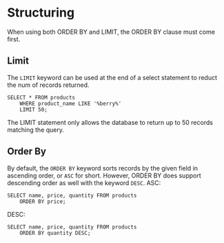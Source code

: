 # Structuring

When using both ORDER BY and LIMIT, the ORDER BY clause must come first.
## Limit
The `LIMIT` keyword can be used at the end of a select statement to reduct the num of records returned.
```
SELECT * FROM products
    WHERE product_name LIKE '%berry%'
    LIMIT 50;
```
The LIMIT statement only allows the database to return up to 50 records matching the query. 

## Order By
By default, the `ORDER BY` keyword sorts records by the given field in ascending order, or `ASC` for short. However, ORDER BY does support descending order as well with the keyword `DESC`.
ASC:
```
SELECT name, price, quantity FROM products
    ORDER BY price;
```
DESC:
```
SELECT name, price, quantity FROM products
    ORDER BY quantity DESC;
```